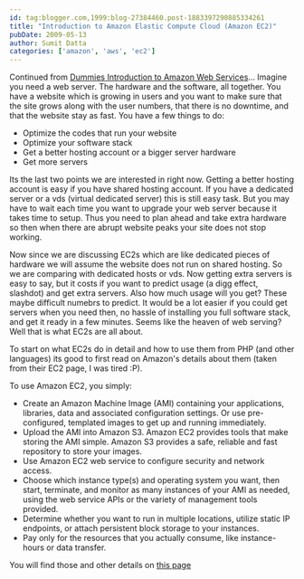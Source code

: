 ```yaml
---
id: tag:blogger.com,1999:blog-27384460.post-1883397290885334261
title: "Introduction to Amazon Elastic Compute Cloud (Amazon EC2)"
pubDate: 2009-05-13
author: Sumit Datta
categories: ['amazon', 'aws', 'ec2']
---
```


Continued from [Dummies Introduction to Amazon Web Services](http://brainlessphp.blogspot.com/2009/05/dummys-introduction-to-amazon-web.html)...
Imagine you need a web server. The hardware and the software, all together. You have a website which is growing in users and you want to make sure that the site grows along with the user numbers, that there is no downtime, and that the website stay as fast. You have a few things to do:

* Optimize the codes that run your website
* Optimize your software stack
* Get a better hosting account or a bigger server hardware
* Get more servers

Its the last two points we are interested in right now. Getting a better hosting account is easy if you have shared hosting account. If you have a dedicated server or a vds (virtual dedicated server) this is still easy task. But you may have to wait each time you want to upgrade your web server because it takes time to setup. Thus you need to plan ahead and take extra hardware so then when there are abrupt website peaks your site does not stop working.

Now since we are discussing EC2s which are like dedicated pieces of hardware we will assume the website does not run on shared hosting. So we are comparing with dedicated hosts or vds. Now getting extra servers is easy to say, but it costs if you want to predict usage (a digg effect, slashdot) and get extra servers. Also how much usage will you get? These maybe difficult numebrs to predict. It would be a lot easier if you could get servers when you need then, no hassle of installing you full software stack, and get it ready in a few minutes. Seems like the heaven of web serving? Well that is what EC2s are all about.

To start on what EC2s do in detail and how to use them from PHP (and other languages) its good to first read on Amazon's details about them (taken from their EC2 page, I was tired :P).

To use Amazon EC2, you simply:

* Create an Amazon Machine Image (AMI) containing your applications, libraries, data and associated configuration settings. Or use pre-configured, templated images to get up and running immediately.
* Upload the AMI into Amazon S3. Amazon EC2 provides tools that make storing the AMI simple. Amazon S3 provides a safe, reliable and fast repository to store your images.
* Use Amazon EC2 web service to configure security and network access.
* Choose which instance type(s) and operating system you want, then start, terminate, and monitor as many instances of your AMI as needed, using the web service APIs or the variety of management tools provided.
* Determine whether you want to run in multiple locations, utilize static IP endpoints, or attach persistent block storage to your instances.
* Pay only for the resources that you actually consume, like instance-hours or data transfer.

You will find those and other details on [this page](http://aws.amazon.com/ec2/)